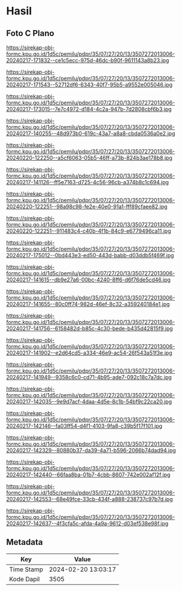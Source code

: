 # Hasil

## Foto C Plano

https://sirekap-obj-formc.kpu.go.id/1d5c/pemilu/pdpr/35/07/27/20/13/3507272013006-20240217-171832--ce1c5ecc-975d-46dc-b90f-9611143a8b23.jpg

https://sirekap-obj-formc.kpu.go.id/1d5c/pemilu/pdpr/35/07/27/20/13/3507272013006-20240217-171543--52712df6-6343-40f7-95b5-a9552e005046.jpg

https://sirekap-obj-formc.kpu.go.id/1d5c/pemilu/pdpr/35/07/27/20/13/3507272013006-20240217-173015--7e7c4972-d184-4c2a-947b-7d2808cbf6b3.jpg

https://sirekap-obj-formc.kpu.go.id/1d5c/pemilu/pdpr/35/07/27/20/13/3507272013006-20240217-140255--48d973b0-619c-43a7-a8a8-cbda0536a0e2.jpg

https://sirekap-obj-formc.kpu.go.id/1d5c/pemilu/pdpr/35/07/27/20/13/3507272013006-20240220-122250--a5cf6063-05b5-46ff-a73b-824b3ae178b8.jpg

https://sirekap-obj-formc.kpu.go.id/1d5c/pemilu/pdpr/35/07/27/20/13/3507272013006-20240217-141126--ff5e7163-d725-4c56-96cb-a374b8c1c694.jpg

https://sirekap-obj-formc.kpu.go.id/1d5c/pemilu/pdpr/35/07/27/20/13/3507272013006-20240220-122251--98a98c98-fe2e-40e0-91a1-fff89cfaee82.jpg

https://sirekap-obj-formc.kpu.go.id/1d5c/pemilu/pdpr/35/07/27/20/13/3507272013006-20240220-122251--911483c4-c40b-4f1b-84c9-e6779496ca11.jpg

https://sirekap-obj-formc.kpu.go.id/1d5c/pemilu/pdpr/35/07/27/20/13/3507272013006-20240217-175012--0bd443e3-ed50-443d-babb-d03ddb5f469f.jpg

https://sirekap-obj-formc.kpu.go.id/1d5c/pemilu/pdpr/35/07/27/20/13/3507272013006-20240217-141615--db9e27a6-00bc-4240-8ff6-d6f76de5cd46.jpg

https://sirekap-obj-formc.kpu.go.id/1d5c/pemilu/pdpr/35/07/27/20/13/3507272013006-20240217-141655--80c0ff74-982d-46ef-8c32-a359240184e1.jpg

https://sirekap-obj-formc.kpu.go.id/1d5c/pemilu/pdpr/35/07/27/20/13/3507272013006-20240217-141756--6158482d-b85c-4c30-bede-b435d42815f9.jpg

https://sirekap-obj-formc.kpu.go.id/1d5c/pemilu/pdpr/35/07/27/20/13/3507272013006-20240217-141902--e2d64cd5-a334-46e9-ac54-26f543a51f3e.jpg

https://sirekap-obj-formc.kpu.go.id/1d5c/pemilu/pdpr/35/07/27/20/13/3507272013006-20240217-141949--9358c6c0-cd71-4b95-ade7-092c18c7a7dc.jpg

https://sirekap-obj-formc.kpu.go.id/1d5c/pemilu/pdpr/35/07/27/20/13/3507272013006-20240217-142035--9e9d7acf-4daa-4d5e-8c1b-54bf9c22ca20.jpg

https://sirekap-obj-formc.kpu.go.id/1d5c/pemilu/pdpr/35/07/27/20/13/3507272013006-20240217-142146--fa03ff54-d4f1-4103-9fa8-c39b5f17f101.jpg

https://sirekap-obj-formc.kpu.go.id/1d5c/pemilu/pdpr/35/07/27/20/13/3507272013006-20240217-142329--80880b37-da39-4a71-b596-2066b74dad94.jpg

https://sirekap-obj-formc.kpu.go.id/1d5c/pemilu/pdpr/35/07/27/20/13/3507272013006-20240217-142440--66faa8ba-01b7-4cbb-8607-742e002af12f.jpg

https://sirekap-obj-formc.kpu.go.id/1d5c/pemilu/pdpr/35/07/27/20/13/3507272013006-20240217-142553--68e49fce-33cb-434f-a888-238737c97b7d.jpg

https://sirekap-obj-formc.kpu.go.id/1d5c/pemilu/pdpr/35/07/27/20/13/3507272013006-20240217-142637--4f3cfa5c-afda-4a9a-9612-d03ef538e98f.jpg


## Metadata

| Key        | Value               |
| ---------- | ------------------- |
| Time Stamp | 2024-02-20 13:03:17 |
| Kode Dapil | 3505                |



